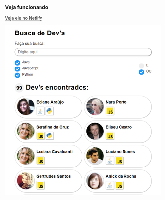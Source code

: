 ### Veja funcionando

<a href="https://pedropaulodf-igti-frontend-desafio-modulo1.netlify.app/" target="_blank">Veja ele no Netlify</a>

<img src="imgReadme/img-desafio-modulo-1.png" >